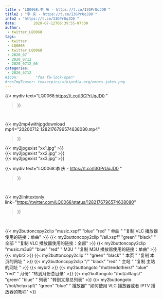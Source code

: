 ```yaml
---
title : "LQ0068:李 庆 - https://t.co/I3GPrUqJD0 "
title2 : "李 庆 - https://t.co/I3GPrUqJD0 "
info2 : "https://t.co/I3GPrUqJD0 "
date:        2020-07-12T06:39:55-07:00
author:
 - twitter_LQ0068
tags:
 - twitter
 - LQ0068
 - twitter_LQ0068
 - 2020_07
 - 2020_0712
 - 2020_0712_06
categories:
 - 2020_0712
#icon:        "fas fa-lock-open"
#resImgTeaser: teaserpics/wikipedia.org/emacs-jokes.png
---
```


{{< mydiv text="LQ0068:https://t.co/I3GPrUqJD0 "
>}}
<br>


{{< my2mp4withjpgdownload mp4="20200712_1282176796574638080.mp4"
>}}

{{< my2jpgexist "xx1.jpg" >}}<br>
{{< my2jpgexist "xx2.jpg" >}}<br>
{{< my2jpgexist "xx3.jpg" >}}<br>



{{< mydiv text="LQ0068:李 庆 - https://t.co/I3GPrUqJD0 "
>}}
<br>

{{< my2linktextonly link="https://twitter.com/LQ0068/status/1282176796574638080"
>}}


<br>

{{< my2buttoncopy2clip "music.xspf"        "blue"   "red"    " 单曲 "  "复制 VLC 播放器使用的链接：单曲" >}} {{< my2buttoncopy2clip "/all.xspf"         "green"  "black"  " 全部 "  "复制 VLC 播放器使用的链接：全部" >}} {{< my2buttoncopy2clip "music.m3u8"        "blue"   "red"    " M3U  "    "复制 M3U 播放器使用的链接：单曲" >}} {{< mybr2 >}} {{< my2buttoncopy2clip ""                  "green"  "black"  " 本页 "    "复制 本页的网址 " >}} {{< my2buttoncopy2clip "/"                 "black"  "red"    " 主站 "    "复制 主站的网址 " >}} {{< mybr2 >}} {{< my2buttongoto      "/hot/endothers/"   "blue"   "red"    " 月份"   "转到月份总目录" >}} {{< my2buttongoto      "/hot/alltags/"     "green"  "blue"   " 列表"   "转到文章总列表" >}} {{< my2buttongoto      "/hot/helpxspf/"    "green"  "blue"   " 播放器" "如何使用 VLC 播放器或者 IPTV 播放器的教程" >}} 
